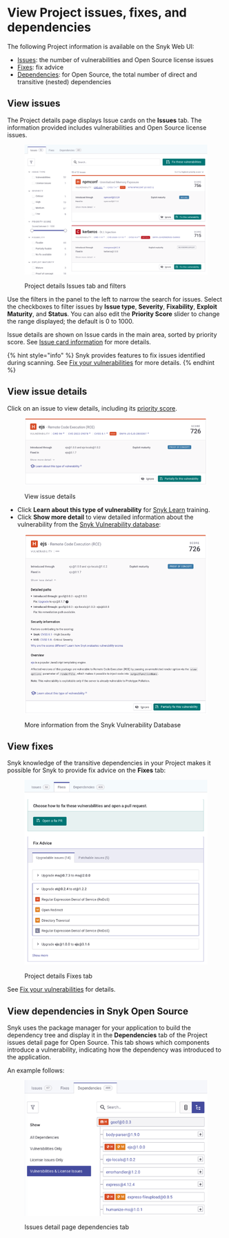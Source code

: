 # View Project issues, fixes, and dependencies

The following Project information is available on the Snyk Web UI:

* [Issues](view-project-issues-fixes-and-dependencies.md#view-issues): the number of vulnerabilities and Open Source license issues
* [Fixes](view-project-issues-fixes-and-dependencies.md#view-fixes): fix advice
* [Dependencies](view-project-issues-fixes-and-dependencies.md#view-dependencies): for Open Source, the total number of direct and transitive (nested) dependencies

## View issues

The Project details page displays Issue cards on the **Issues** tab. The information provided includes vulnerabilities and Open Source license issues.

<figure><img src="../../.gitbook/assets/Screenshot 2021-10-19 at 11.49.30.png" alt="Project details Issues tab and filters"><figcaption><p>Project details Issues tab and filters</p></figcaption></figure>

Use the filters in the panel to the left to narrow the search for issues. Select the checkboxes to filter issues by **Issue type**, **Severity**, **Fixability**, **Exploit Maturity**, and **Status**. You can also edit the **Priority Score** slider to change the range displayed; the default is 0 to 1000.

Issue details are shown on Issue cards in the main area, sorted by priority score. See [Issue card information](issue-card-information.md) for more details.

{% hint style="info" %}
Snyk provides features to fix issues identified during scanning. See [Fix your vulnerabilities](../../scan-with-snyk/snyk-open-source/manage-vulnerabilities/fix-your-vulnerabilities.md) for more details.
{% endhint %}

## View issue details

Click on an issue to view details, including its [priority score](../../manage-risk/prioritize-issues-for-fixing/priority-score.md).

<div align="left"><figure><img src="../../.gitbook/assets/Screenshot 2023-06-13 at 08.43.14.png" alt="View issue details"><figcaption><p>View issue details</p></figcaption></figure></div>

* Click **Learn about this type of vulnerability** for [Snyk Learn](../../getting-started/snyk-learn/) training.
* Click **Show more detail** to view detailed information about the vulnerability from the [Snyk Vulnerability database](https://snyk.io/product/vulnerability-database/):

<div align="left"><figure><img src="../../.gitbook/assets/Screenshot 2023-06-13 at 08.47.54.png" alt="More information from Snyk Vulnerability Database"><figcaption><p>More information from the Snyk Vulnerability Database</p></figcaption></figure></div>

## View fixes

Snyk knowledge of the transitive dependencies in your Project makes it possible for Snyk to provide fix advice on the **Fixes** tab:

<div align="left"><figure><img src="../../.gitbook/assets/Screenshot 2021-10-19 at 11.57.07.png" alt="Issue details Fixes tab"><figcaption><p>Project details Fixes tab</p></figcaption></figure></div>

See [Fix your vulnerabilities](../../scan-with-snyk/snyk-open-source/manage-vulnerabilities/fix-your-vulnerabilities.md) for details.

## View dependencies in Snyk Open Source

Snyk uses the package manager for your application to build the dependency tree and display it in the **Dependencies** tab of the Project issues detail page for Open Source. This tab shows which components introduce a vulnerability, indicating how the dependency was introduced to the application.

An example follows:

<div align="left"><figure><img src="../../.gitbook/assets/Screenshot 2023-06-13 at 08.57.23.png" alt="Issues detail page dependencies tab"><figcaption><p>Issues detail page dependencies tab</p></figcaption></figure></div>
